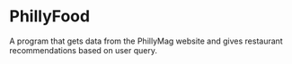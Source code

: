 # PhillyFood
A program that gets data from the PhillyMag website and gives restaurant recommendations based on user query.

